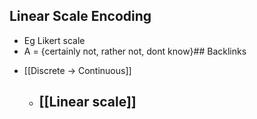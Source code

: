 ## Linear Scale Encoding
- Eg Likert scale
- A = {certainly not, rather not, dont know}## Backlinks
* [[Discrete -> Continuous]]
	* ## [[Linear scale]]

